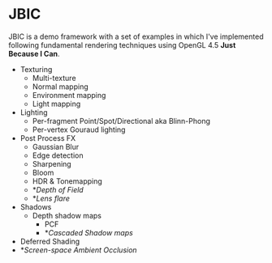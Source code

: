 # JBIC #

JBIC is a demo framework with a set of examples in which I've implemented following fundamental rendering techniques using OpenGL 4.5 **Just Because I Can**.

* Texturing
    * Multi-texture
    * Normal mapping
    * Environment mapping
    * Light mapping
* Lighting
    * Per-fragment Point/Spot/Directional aka Blinn-Phong
    * Per-vertex Gouraud lighting
* Post Process FX
    * Gaussian Blur
    * Edge detection
    * Sharpening
    * Bloom
    * HDR & Tonemapping
    * **Depth of Field*
    * **Lens flare*
* Shadows
    * Depth shadow maps
        * PCF
        * **Cascaded Shadow maps*
* Deferred Shading
* **Screen-space Ambient Occlusion*
